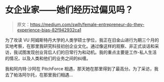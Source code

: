 # 女企业家——她们经历过偏见吗？

> 原文：<https://medium.com/swlh/female-entrepreneur-do-they-experience-bias-82f942932ca1>

为了攻读 VU 阿姆斯特丹大学的人类学硕士学位，我正在旧金山进行为期三个月的实地考察，在那里我研究科技初创企业文化。通过像这样的观察、非正式谈话和采访，我试图发现创业背后人们的日常行为和动机。我的重点主要是工作-私人生活的情况，以及人类和他们的业务之间的纠缠。

我和阿内特·沙阿在 PitchForce 相遇，那天她在那里得到了最高分。为了采访，我去了帕洛阿尔托，在那里我们相遇…
